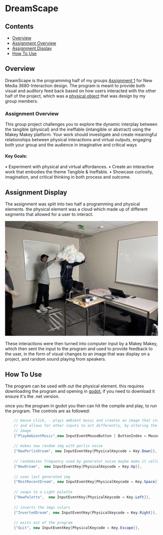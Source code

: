 # DreamScape

## Contents
- [Overview](#Overview)
- [Assignment Overview](#Assignment-Overview)
- [Assignment Display](#Assignment-Display)
- [How To Use](#How-To-Use)

## Overview
DreamScape is the programming half of my groups [Assignment 1](#Assignment-Overview) for New Media 3680-Interaction design.
The program is meant to provide both visual and auditory feed back based on how users interacted with the other half of the project, which was a [physical object](#Assignment-Display) that was design by my group members. 

### Assignment Overview
This group project challenges you to explore the dynamic interplay between the tangible 
(physical) and the ineffable (intangible or abstract) using the Makey Makey platform. Your 
work should investigate and create meaningful relationships between physical interactions 
and virtual outputs, engaging both your group and the audience in imaginative and critical 
ways

#### Key Goals: 
• Experiment with physical and virtual affordances. 
• Create an interactive work that embodies the theme Tangible & Ineffable. 
• Showcase curiosity, imagination, and critical thinking in both process and outcome.

## Assignment Display
The assignment was split into two half a programming and physical elements. the physical element was a cloud which made up of different segments that allowed for a user to interact. 

![Project Set up](/docs/IMG_4418.jpg)

These interactions were then turned into computer input by a Makey Makey, which then sent the input to the program and used to provide feedback to the user, in the form of visual changes to an image that was display on a project, and random sound playing from speakers.

## How To Use
The program can be used with out the physical element. this requires downloading the program and opening in [godot](https://godotengine.org/download/windows/), if you need to download it ensure it's the .net version.

once you the program in godot you then can hit the compile and play, to run the program. The controls are as followed:
```C#
    // mouse click, - plays ambient music and creates an image that stays
	// and allows for other inputs to act differently, by altering the currently display 
	// image
	{"PlayAmbientMusic",new InputEventMouseButton { ButtonIndex = MouseButton.Left}}, 

	// makes new random img with perlin noise
	{"NewPerlinDream", new InputEventKey{PhysicalKeycode = Key.Down}}, 

	// randomizes frequency used by generator noise maybe make it cellular noise
	{"NewDream",  new InputEventKey{PhysicalKeycode = Key.Up}},

 	// uses last generated img
	{"MostRecentDream", new InputEventKey{PhysicalKeycode = Key.Space}},

	// swaps to a Light palette
	{"NewPalette",  new InputEventKey{PhysicalKeycode = Key.Left}}, 

	// inverts the imgs colors
	{"InvertedDream", new InputEventKey{PhysicalKeycode = Key.Right}}, 

	// exits out of the program
	{"Quit", new InputEventKey{PhysicalKeycode = Key.Escape}}, 
```

